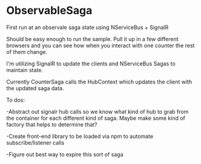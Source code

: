 # ObservableSaga

First run at an observale saga state using NServiceBus + SignalR

Should be easy enough to run the sample. Pull it up in a few different browsers and you can see how when you interact with one counter the rest of them change. 


I'm utilizing SignalR to update the clients and NServiceBus Sagas to maintain state.

Currently CounterSaga calls the HubContext which updates the client with the updated saga data. 




To dos:

-Abstract out signalr hub calls so we know what kind of hub to grab from the container for each different kind of saga. Maybe make some kind of factory that helps to determine that? 

-Create front-end library to be loaded via npm to automate subscribe/listener calls

-Figure out best way to expire this sort of saga

